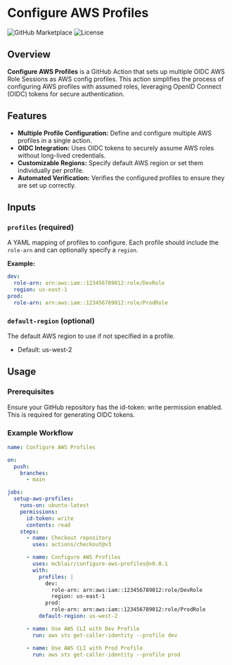 # Configure AWS Profiles

![GitHub Marketplace](https://img.shields.io/badge/Marketplace-Configure%20AWS%20Profiles-orange)
![License](https://img.shields.io/github/license/your-username/configure-aws-profiles)

## Overview

**Configure AWS Profiles** is a GitHub Action that sets up multiple OIDC AWS Role Sessions as AWS config profiles. This action simplifies the process of configuring AWS profiles with assumed roles, leveraging OpenID Connect (OIDC) tokens for secure authentication.

## Features

- **Multiple Profile Configuration:** Define and configure multiple AWS profiles in a single action.
- **OIDC Integration:** Uses OIDC tokens to securely assume AWS roles without long-lived credentials.
- **Customizable Regions:** Specify default AWS region or set them individually per profile.
- **Automated Verification:** Verifies the configured profiles to ensure they are set up correctly.

## Inputs

### `profiles` (required)

A YAML mapping of profiles to configure. Each profile should include the `role-arn` and can optionally specify a `region`.

**Example:**

```yaml
dev:
  role-arn: arn:aws:iam::123456789012:role/DevRole
  region: us-east-1
prod:
  role-arn: arn:aws:iam::123456789012:role/ProdRole
```

### `default-region` (optional)

The default AWS region to use if not specified in a profile.

- Default: us-west-2

## Usage

### Prerequisites

Ensure your GitHub repository has the id-token: write permission enabled. This is required for generating OIDC tokens.

### Example Workflow

```yaml
name: Configure AWS Profiles

on:
  push:
    branches:
      - main

jobs:
  setup-aws-profiles:
    runs-on: ubuntu-latest
    permissions:
      id-token: write
      contents: read
    steps:
      - name: Checkout repository
        uses: actions/checkout@v3

      - name: Configure AWS Profiles
        uses: mcblair/configure-aws-profiles@v0.0.1
        with:
          profiles: |
            dev:
              role-arn: arn:aws:iam::123456789012:role/DevRole
              region: us-east-1
            prod:
              role-arn: arn:aws:iam::123456789012:role/ProdRole
          default-region: us-west-2

      - name: Use AWS CLI with Dev Profile
        run: aws sts get-caller-identity --profile dev

      - name: Use AWS CLI with Prod Profile
        run: aws sts get-caller-identity --profile prod
```
